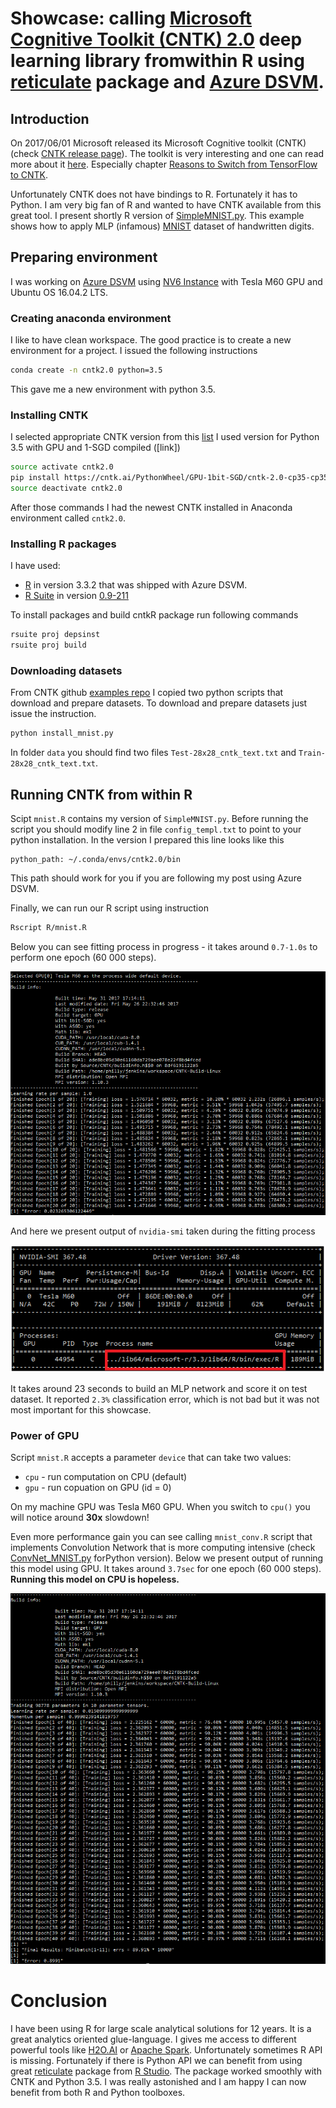 # Showcase: calling [Microsoft Cognitive Toolkit (CNTK) 2.0](https://github.com/Microsoft/CNTK) deep learning library fromwithin R using [reticulate](https://github.com/rstudio/reticulate) package and [Azure DSVM](https://docs.microsoft.com/en-us/azure/machine-learning/machine-learning-data-science-virtual-machine-overview). #

## Introduction ##

On 2017/06/01 Microsoft released its Microsoft Cognitive toolkit (CNTK) 
(check [CNTK release page](https://github.com/Microsoft/CNTK/releases/tag/v2.0)). 
The toolkit is very interesting and one can read more about it [here](https://docs.microsoft.com/en-us/cognitive-toolkit/). 
Especially chapter [Reasons to Switch from TensorFlow to CNTK](https://docs.microsoft.com/en-us/cognitive-toolkit/reasons-to-switch-from-tensorflow-to-cntk).

Unfortunately CNTK does not have bindings to R. Fortunately it has to Python. I am very big fan of R and wanted 
to have CNTK available from this great tool. I present shortly R version of [SimpleMNIST.py](https://github.com/Microsoft/CNTK/blob/master/Examples/Image/Classification/MLP/Python/SimpleMNIST.py). This example shows how to apply MLP (infamous) [MNIST](http://yann.lecun.com/exdb/mnist) dataset of handwritten digits.

## Preparing environment ##
I was working on [Azure DSVM](https://docs.microsoft.com/en-us/azure/machine-learning/machine-learning-data-science-virtual-machine-overview) using [NV6 Instance](https://azure.microsoft.com/en-us/blog/azure-n-series-general-availability-on-december-1/) with Tesla M60 GPU and Ubuntu OS 16.04.2 LTS.

### Creating anaconda environment ###

I like to have clean workspace. The good practice is to create a new environment for a project. I issued the following
instructions

```sh
conda create -n cntk2.0 python=3.5
```

This gave me a new environment with python 3.5.

### Installing CNTK ###

I selected appropriate CNTK version from this [list](https://docs.microsoft.com/en-us/cognitive-toolkit/setup-linux-python)
I used version for Python 3.5 with GPU and 1-SGD compiled ([link])

```sh
source activate cntk2.0
pip install https://cntk.ai/PythonWheel/GPU-1bit-SGD/cntk-2.0-cp35-cp35m-linux_x86_64.whl
source deactivate cntk2.0
```

After those commands I had the newest CNTK installed in Anaconda environment called `cntk2.0`.

### Installing R packages ###

I have used:

* [R](https://www.r-project.org/) in version 3.3.2 that was shipped with Azure DSVM.
* [R Suite](https://github.com/WLOGSolutions/RSuite) in version [0.9-211](https://github.com/WLOGSolutions/RSuite/releases/tag/211)

To install packages and build cntkR package run following commands
```sh
rsuite proj depsinst
rsuite proj build
```

### Downloading datasets ###

From CNTK github [examples repo](https://github.com/Microsoft/CNTK/tree/master/Examples/Image/DataSets/MNIST) I copied 
two python scripts that download and prepare datasets. To download and prepare datasets just issue the instruction.

```sh
python install_mnist.py
```

In folder `data` you should find two files `Test-28x28_cntk_text.txt` and `Train-28x28_cntk_text.txt`. 

## Running CNTK from within R ##

Scipt `mnist.R` contains my version of `SimpleMNIST.py`. Before running the script you should modify line 2 in file `config_templ.txt` to point to your python installation. In the version I prepared this line looks like this
```
python_path: ~/.conda/envs/cntk2.0/bin
```

This path should work for you if you are following my post using Azure DSVM.

Finally, we can run our R script using instruction

```sh
Rscript R/mnist.R
```

Below you can see fitting process in progress - it takes around `0.7-1.0s` to perform one epoch (60 000 steps).

![cntk_R_console.PNG](https://github.com/WLOGSolutions/microsoft_cntk2.0_from_r/blob/master/img/cntkr_R_console.PNG)

And here we present output of `nvidia-smi` taken during the fitting process

![cntk_R_nvidia_smi.PNG](https://github.com/WLOGSolutions/microsoft_cntk2.0_from_r/blob/master/img/cntkr_nvidia_smi.PNG)


It takes around 23 seconds to build an MLP network and score it on test dataset. It reported 
`2.3%` classification error, which is not bad but it was not most important for this showcase.

### Power of GPU ###

Script `mnist.R` accepts a parameter `device` that can take two values:

* `cpu` - run computation on CPU (default)
* `gpu` - run copuation on GPU (id = 0)

On my machine GPU was Tesla M60 GPU. When you switch to `cpu()` you will notice around **30x** slowdown!

Even more performance gain you can see calling `mnist_conv.R` script that implements Convolution Network that is more 
computing intensive (check [ConvNet_MNIST.py](https://github.com/Microsoft/CNTK/blob/master/Examples/Image/Classification/ConvNet/Python/ConvNet_MNIST.py) forPython version). Below we present output of running this model using GPU. It takes around `3.7sec` for one epoch (60 000 steps). 
**Running this model on CPU is hopeless.**

![cntk_R_console_2.PNG](https://github.com/WLOGSolutions/microsoft_cntk2.0_from_r/blob/master/img/cntkr_R_console_2.PNG)

# Conclusion #

I have been using R for large scale analytical solutions for 12 years. It is a great analytics oriented glue-language. I gives me 
access to different powerful tools like [H2O.AI](h2o.ai) or [Apache Spark](https://spark.apache.org/). Unfortunately
sometimes R API is missing. Fortunately if there is Python API we can benefit from using great 
[reticulate](https://github.com/rstudio/reticulate) package from [R Studio](https://www.rstudio.com/). The package worked 
smoothly with CNTK and Python 3.5. I was really astonished and I am happy I can now benefit from both R and Python toolboxes.
